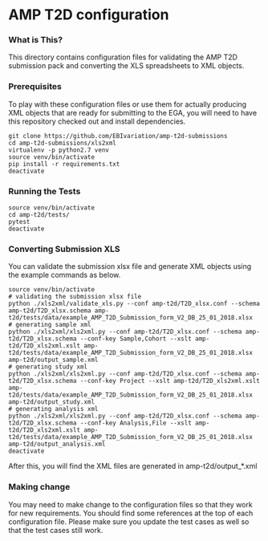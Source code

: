 AMP T2D configuration
=====================

### What is This?
This directory contains configuration files for validating the AMP T2D submission pack and converting the XLS spreadsheets to XML objects.

### Prerequisites
To play with these configuration files or use them for actually producing XML objects that are ready for submitting to the EGA, you will need to have this repository checked out and install dependencies. 
```commandline
git clone https://github.com/EBIvariation/amp-t2d-submissions
cd amp-t2d-submissions/xls2xml
virtualenv -p python2.7 venv
source venv/bin/activate
pip install -r requirements.txt
deactivate
```

### Running the Tests
```commandline
source venv/bin/activate
cd amp-t2d/tests/
pytest
deactivate
```

### Converting Submission XLS
You can validate the submission xlsx file and generate XML objects using the example commands as below.
```commandline
source venv/bin/activate
# validating the submission xlsx file
python ./xls2xml/validate_xls.py --conf amp-t2d/T2D_xlsx.conf --schema amp-t2d/T2D_xlsx.schema amp-t2d/tests/data/example_AMP_T2D_Submission_form_V2_DB_25_01_2018.xlsx 
# generating sample xml
python ./xls2xml/xls2xml.py --conf amp-t2d/T2D_xlsx.conf --schema amp-t2d/T2D_xlsx.schema --conf-key Sample,Cohort --xslt amp-t2d/T2D_xls2xml.xslt amp-t2d/tests/data/example_AMP_T2D_Submission_form_V2_DB_25_01_2018.xlsx amp-t2d/output_sample.xml
# generating study xml
python ./xls2xml/xls2xml.py --conf amp-t2d/T2D_xlsx.conf --schema amp-t2d/T2D_xlsx.schema --conf-key Project --xslt amp-t2d/T2D_xls2xml.xslt amp-t2d/tests/data/example_AMP_T2D_Submission_form_V2_DB_25_01_2018.xlsx amp-t2d/output_study.xml
# generating analysis xml
python ./xls2xml/xls2xml.py --conf amp-t2d/T2D_xlsx.conf --schema amp-t2d/T2D_xlsx.schema --conf-key Analysis,File --xslt amp-t2d/T2D_xls2xml.xslt amp-t2d/tests/data/example_AMP_T2D_Submission_form_V2_DB_25_01_2018.xlsx amp-t2d/output_analysis.xml
deactivate
```
After this, you will find the XML files are generated in amp-t2d/output_*.xml

### Making change
You may need to make change to the configuration files so that they work for new requirements. You should find some references at the top of each configuration file. Please make sure you update the test cases as well so that the test cases still work.

